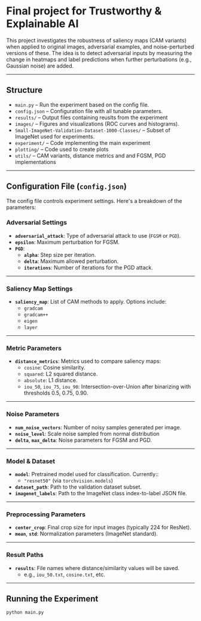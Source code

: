 # Final project for Trustworthy & Explainable AI



This project investigates the robustness of saliency maps (CAM variants) when applied to original images, adversarial examples, and noise-perturbed versions of these. The idea is to detect adversarial inputs by measuring the change in heatmaps and label predictions when further perturbations (e.g., Gaussian noise) are added.

---

## Structure

- `main.py` – Run the experiment based on the config file.
- `config.json` – Configuration file with all tunable parameters.
- `results/` – Output files containing reuslts from the experiment
- `images/` – Figures and visualizations (ROC curves and histograms).
- `Small-ImageNet-Validation-Dataset-1000-Classes/` – Subset of ImageNet used for experiments.
- `experiment/` – Code implementing the main experiment
- `plotting/` – Code used to create plots 
- `utils/` – CAM variants, distance metrics and and FGSM, PGD implementations 

---

## Configuration File (`config.json`)

The config file controls experiment settings. Here's a breakdown of the parameters:

### **Adversarial Settings**

- **`adversarial_attack`**: Type of adversarial attack to use (`FGSM` or `PGD`).
- **`epsilon`**: Maximum perturbation for FGSM.
- **`PGD`**:
  - **`alpha`**: Step size per iteration.
  - **`delta`**: Maximum allowed perturbation.
  - **`iterations`**: Number of iterations for the PGD attack.

---

### **Saliency Map Settings**

- **`saliency_map`**: List of CAM methods to apply. Options include:
  - `gradcam`
  - `gradcam++`
  - `eigen`
  - `layer`

---

### **Metric Parameters**

- **`distance_metrics`**: Metrics used to compare saliency maps:
  - `cosine`: Cosine similarity.
  - `squared`: L2 squared distance.
  - `absolute`: L1 distance.
  - `iou_50`, `iou_75`, `iou_90`: Intersection-over-Union after binarizing with thresholds 0.5, 0.75, 0.90.

---

### **Noise Parameters**

- **`num_noise_vectors`**: Number of noisy samples generated per image.
- **`noise_level`**: Scale noise sampled from normal distribution
- **`delta`**, **`max_delta`**: Noise parameters for FGSM and PGD.

---

### **Model & Dataset**

- **`model`**: Pretrained model used for classification. Currently::
  - `"resnet50"` (via `torchvision.models`)
- **`dataset_path`**: Path to the validation dataset subset.
- **`imagenet_labels`**: Path to the ImageNet class index-to-label JSON file.

---

### **Preprocessing Parameters**

- **`center_crop`**: Final crop size for input images (typically 224 for ResNet).
- **`mean`**, **`std`**: Normalization parameters (ImageNet standard).

---

### **Result Paths**

- **`results`**: File names where distance/similarity values will be saved.
  - e.g., `iou_50.txt`, `cosine.txt`, etc.

---

## Running the Experiment

```bash
python main.py
